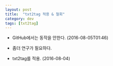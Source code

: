 ```yaml
---
layout: post
title:  "txt2tag 적용 & 철회"
category: dev
tags: [txt2tag]
---
```

- GitHub에서는 동작을 안한다. (2016-08-05T01:46) 
- 좀더 연구가 필요하다.

- txt2tag를 적용. (2016-08-04) 

